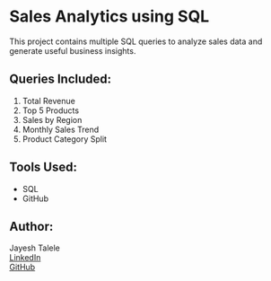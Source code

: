 # Sales Analytics using SQL

This project contains multiple SQL queries to analyze sales data and generate useful business insights.

## Queries Included:
1. Total Revenue
2. Top 5 Products
3. Sales by Region
4. Monthly Sales Trend
5. Product Category Split

## Tools Used:
- SQL
- GitHub

## Author:
Jayesh Talele  
[LinkedIn](https://www.linkedin.com/in/jayesh-talele-8430b7209)  
[GitHub](https://github.com/Jayesh7558)
